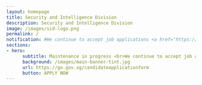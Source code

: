 ```yaml
---
layout: homepage
title: Security and Intelligence Division
description: Security and Intelligence Division
image: /images/sid-logo.png
permalink: /
notification: #We continue to accept job applications <a href="https://go.gov.sg/candidateapplicationform" target="_blank">here</a>.
sections:
- hero:
      subtitle: Maintenance in progress <br>We continue to accept job applications here.<br>We apologise for the inconvenience caused.<br>
      background: /images/main-banner-tint.jpg
      url: https://go.gov.sg/candidateapplicationform
      button: APPLY NOW
---
```

